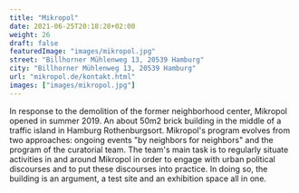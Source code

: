 ```yaml
---
title: "Mikropol"
date: 2021-06-25T20:18:28+02:00
weight: 26
draft: false
featuredImage: "images/mikropol.jpg"
street: "Billhorner Mühlenweg 13, 20539 Hamburg"
city: "Billhorner Mühlenweg 13, 20539 Hamburg"
url: "mikropol.de/kontakt.html"
images: ["images/mikropol.jpg"]
---
```


In response to the demolition of the former neighborhood center, Mikropol opened in summer 2019. An about 50m2 brick building in the middle of a traffic island in Hamburg Rothenburgsort. Mikropol's program evolves from two approaches: ongoing events "by neighbors for neighbors" and the program of the curatorial team. The team's main task is to regularly situate activities in and around Mikropol in order to engage with urban political discourses and to put these discourses into practice. In doing so, the building is an argument, a test site and an exhibition space all in one.
